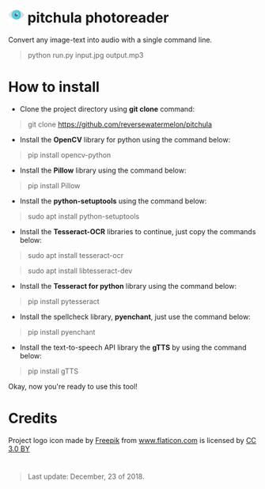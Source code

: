 # ![ ](./data/image/eye.png) **pitchula photoreader**

Convert any image-text into audio with a single command line.
> python run.py input.jpg output.mp3

# How to install

- Clone the project directory using **git clone** command:
> git clone https://github.com/reversewatermelon/pitchula

- Install the **OpenCV** library for python using the command below:
> pip install opencv-python

- Install the **Pillow** library using the command below:
> pip install Pillow

- Install the **python-setuptools** using the command below:
>  sudo apt install python-setuptools

- Install the **Tesseract-OCR** libraries to continue, just copy the commands below:
> sudo apt install tesseract-ocr

> sudo apt install libtesseract-dev

- Install the **Tesseract for python** library using the command below:
> pip install pytesseract

- Install the spellcheck library, **pyenchant**, just use the command below:
> pip install pyenchant

- Install the text-to-speech API library the **gTTS** by using the command below:
> pip install gTTS

Okay, now you're ready to use this tool!

# Credits
<div>Project logo icon made by <a href="https://www.freepik.com/" title="Freepik">Freepik</a> from <a href="https://www.flaticon.com/" 			    title="Flaticon">www.flaticon.com</a> is licensed by <a href="http://creativecommons.org/licenses/by/3.0/" 			    title="Creative Commons BY 3.0" target="_blank">CC 3.0 BY</a></div>

#

> Last update: December, 23 of 2018.
